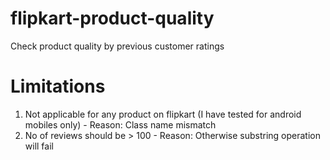 # flipkart-product-quality
Check product quality by previous customer ratings

# Limitations
1. Not applicable for any product on flipkart (I have tested for android mobiles only) - Reason: Class name mismatch
2. No of reviews should be > 100 - Reason: Otherwise substring operation will fail
